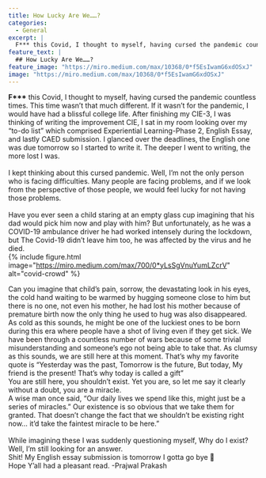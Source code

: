 ```yaml
---
title: How Lucky Are We……?
categories:
  - General
excerpt: |
  F*** this Covid, I thought to myself, having cursed the pandemic countless times. This time wasn’t that much different. If it wasn’t for the pandemic, I would have had a blissful college life.
feature_text: |
  ## How Lucky Are We……?
feature_image: "https://miro.medium.com/max/10368/0*f5EsIwamG6xdOSxJ"
image: "https://miro.medium.com/max/10368/0*f5EsIwamG6xdOSxJ"
---
```


**F\*\*\*** this Covid, I thought to myself, having cursed the pandemic countless times. This time wasn’t that much different. If it wasn’t for the pandemic, I would have had a blissful college life. After finishing my CIE-3, I was thinking of writing the improvement CIE, I sat in my room looking over my “to-do list” which comprised Experiential Learning-Phase 2, English Essay, and lastly CAED submission. I glanced over the deadlines, the English one was due tomorrow so I started to write it. The deeper I went to writing, the more lost I was.<br/> <br/>
I kept thinking about this cursed pandemic. Well, I’m not the only person who is facing difficulties. Many people are facing problems, and if we look from the perspective of those people, we would feel lucky for not having those problems.<br/> <br/>
Have you ever seen a child staring at an empty glass cup imagining that his dad would pick him now and play with him? But unfortunately, as he was a COVID-19 ambulance driver he had worked intensely during the lockdown, but The Covid-19 didn’t leave him too, he was affected by the virus and he died. <br/>
{% include figure.html image="https://miro.medium.com/max/700/0*yLsSgVnuYumLZcrV" alt="covid-crowd" %}<br/>

Can you imagine that child’s pain, sorrow, the devastating look in his eyes, the cold hand waiting to be warmed by hugging someone close to him but there is no one, not even his mother, he had lost his mother because of premature birth now the only thing he used to hug was also disappeared.<br/>
As cold as this sounds, he might be one of the luckiest ones to be born during this era where people have a shot of living even if they get sick. We have been through a countless number of wars because of some trivial misunderstanding and someone’s ego not being able to take that. As clumsy as this sounds, we are still here at this moment. That’s why my favorite quote is “Yesterday was the past, Tomorrow is the future, But today, My friend is the present! That’s why today is called a gift” <br/>
You are still here, you shouldn’t exist. Yet you are, so let me say it clearly without a doubt, you are a miracle.<br/>
A wise man once said, “Our daily lives we spend like this, might just be a series of miracles.” Our existence is so obvious that we take them for granted. That doesn’t change the fact that we shouldn’t be existing right now… it’d take the faintest miracle to be here.” <br/><br/>
While imagining these I was suddenly questioning myself, Why do I exist?\
Well, I’m still looking for an answer.\
Shit! My English essay submission is tomorrow I gotta go bye 👋\
Hope Y’all had a pleasant read. -Prajwal Prakash
